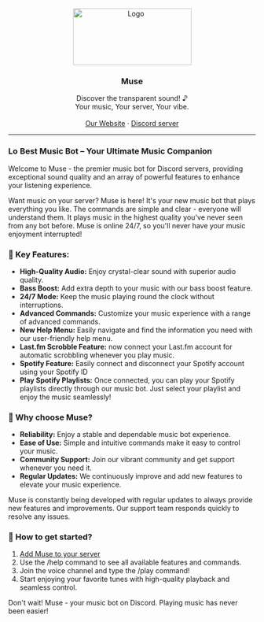 <a id="readme-top"></a>

<br />
<div align="center">
  <a href="https://musebot.pro/">
    <img src="https://musebot.pro/Logotype.png" alt="Logo" width="241" height="115">
  </a>

<h3 align="center">Muse</h3>

  <p align="center">
    Discover the transparent sound! ♪
    <br />Your music, Your server, Your vibe.
    <br />
    <br />
    <a href="https://musebot.pro/">Our Website</a>
    ·
    <a href="https://discord.gg/c8NaKXZb3g">Discord server</a>
  </p>
</div>

<hr>

### <img src="https://musebot.pro/Logotype_small.png" alt="Logo" width="20" height="16"> Best Music Bot – Your Ultimate Music Companion

Welcome to Muse - the premier music bot for Discord servers, providing exceptional sound quality and an array of powerful features to enhance your listening experience.

Want music on your server? Muse is here! It's your new music bot that plays everything you like. The commands are simple and clear - everyone will understand them. It plays music in the highest quality you've never seen from any bot before. Muse is online 24/7, so you'll never have your music enjoyment interrupted!

### 💎 Key Features:

- **High-Quality Audio:** Enjoy crystal-clear sound with superior audio quality.
- **Bass Boost:** Add extra depth to your music with our bass boost feature.
- **24/7 Mode:** Keep the music playing round the clock without interruptions.
- **Advanced Commands:** Customize your music experience with a range of advanced commands.
- **New Help Menu:** Easily navigate and find the information you need with our user-friendly help menu.
- **Last.fm Scrobble Feature:** now connect your Last.fm account for automatic scrobbling whenever you play music.
- **Spotify Feature:** Easily connect and disconnect your Spotify account using your Spotify ID
- **Play Spotify Playlists:** Once connected, you can play your Spotify playlists directly through our music bot. Just select your playlist and enjoy the music seamlessly!

### 🤔 Why choose Muse?

- **Reliability:** Enjoy a stable and dependable music bot experience.
- **Ease of Use:** Simple and intuitive commands make it easy to control your music.
- **Community Support:** Join our vibrant community and get support whenever you need it.
- **Regular Updates:** We continuously improve and add new features to elevate your music experience.

Muse is constantly being developed with regular updates to always provide new features and improvements. Our support team responds quickly to resolve any issues.

### 📍 How to get started?

1. [Add Muse to your server](https://discord.com/oauth2/authorize?client_id=1243281628680159242)
2. Use the /help command to see all available features and commands.
3. Join the voice channel and type the /play command!
4. Start enjoying your favorite tunes with high-quality playback and seamless control.

Don't wait! Muse - your music bot on Discord. Playing music has never been easier!
